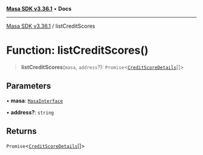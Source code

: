 [**Masa SDK v3.36.1**](../README.md) • **Docs**

***

[Masa SDK v3.36.1](../globals.md) / listCreditScores

# Function: listCreditScores()

> **listCreditScores**(`masa`, `address`?): `Promise`\<[`CreditScoreDetails`](../interfaces/CreditScoreDetails.md)[]\>

## Parameters

• **masa**: [`MasaInterface`](../interfaces/MasaInterface.md)

• **address?**: `string`

## Returns

`Promise`\<[`CreditScoreDetails`](../interfaces/CreditScoreDetails.md)[]\>
